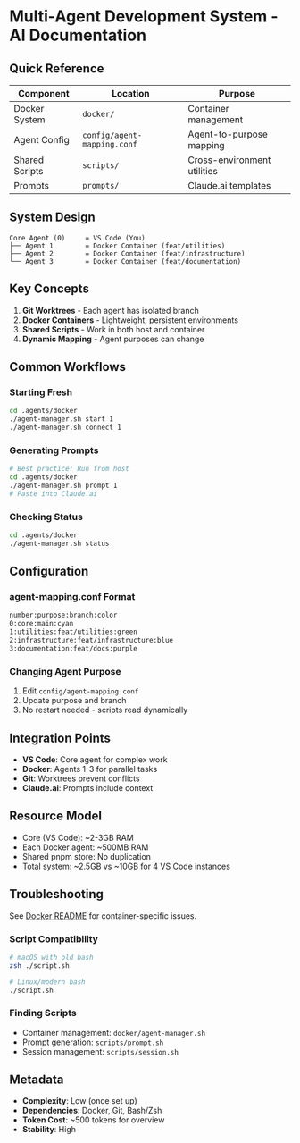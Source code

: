 # Multi-Agent Development System - AI Documentation

## Quick Reference

| Component      | Location                    | Purpose                     |
| -------------- | --------------------------- | --------------------------- |
| Docker System  | `docker/`                   | Container management        |
| Agent Config   | `config/agent-mapping.conf` | Agent-to-purpose mapping    |
| Shared Scripts | `scripts/`                  | Cross-environment utilities |
| Prompts        | `prompts/`                  | Claude.ai templates         |

## System Design

```text
Core Agent (0)     = VS Code (You)
├── Agent 1        = Docker Container (feat/utilities)
├── Agent 2        = Docker Container (feat/infrastructure)
└── Agent 3        = Docker Container (feat/documentation)
```

## Key Concepts

1. **Git Worktrees** - Each agent has isolated branch
2. **Docker Containers** - Lightweight, persistent environments
3. **Shared Scripts** - Work in both host and container
4. **Dynamic Mapping** - Agent purposes can change

## Common Workflows

### Starting Fresh

```bash
cd .agents/docker
./agent-manager.sh start 1
./agent-manager.sh connect 1
```

### Generating Prompts

```bash
# Best practice: Run from host
cd .agents/docker
./agent-manager.sh prompt 1
# Paste into Claude.ai
```

### Checking Status

```bash
cd .agents/docker
./agent-manager.sh status
```

## Configuration

### agent-mapping.conf Format

```bash
number:purpose:branch:color
0:core:main:cyan
1:utilities:feat/utilities:green
2:infrastructure:feat/infrastructure:blue
3:documentation:feat/docs:purple
```

### Changing Agent Purpose

1. Edit `config/agent-mapping.conf`
2. Update purpose and branch
3. No restart needed - scripts read dynamically

## Integration Points

- **VS Code**: Core agent for complex work
- **Docker**: Agents 1-3 for parallel tasks
- **Git**: Worktrees prevent conflicts
- **Claude.ai**: Prompts include context

## Resource Model

- Core (VS Code): ~2-3GB RAM
- Each Docker agent: ~500MB RAM
- Shared pnpm store: No duplication
- Total system: ~2.5GB vs ~10GB for 4 VS Code instances

## Troubleshooting

See [Docker README](docker/README.ai.md) for container-specific issues.

### Script Compatibility

```bash
# macOS with old bash
zsh ./script.sh

# Linux/modern bash
./script.sh
```

### Finding Scripts

- Container management: `docker/agent-manager.sh`
- Prompt generation: `scripts/prompt.sh`
- Session management: `scripts/session.sh`

## Metadata

- **Complexity**: Low (once set up)
- **Dependencies**: Docker, Git, Bash/Zsh
- **Token Cost**: ~500 tokens for overview
- **Stability**: High
